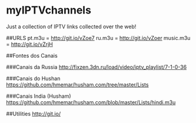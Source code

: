 # myIPTVchannels
Just a collection of IPTV links collected over the web!

##URLS
pt.m3u = http://git.io/vZoe7
ru.m3u = http://git.io/vZoer
music.m3u = http://git.io/vZrjH



##Fontes dos Canais

###Canais da Russia
http://fixzen.3dn.ru/load/video/iptv_playlist/7-1-0-36

###Canais do Hushan
https://github.com/hmemar/husham.com/tree/master/Lists

###Canais India (Husham)
https://github.com/hmemar/husham.com/blob/master/Lists/hindi.m3u

##Utilities
http://git.io/
